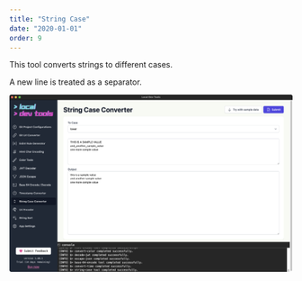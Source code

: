 ```yaml
---
title: "String Case"
date: "2020-01-01"
order: 9
---
```


This tool converts strings to different cases.

A new line is treated as a separator.

![String Case](images/stringcase.png)
